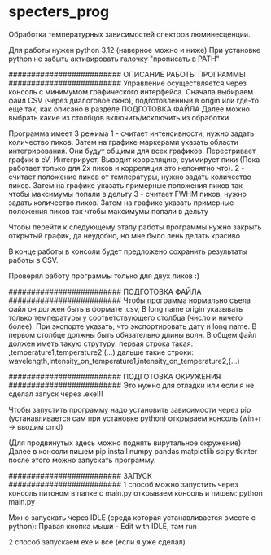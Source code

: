 # specters_prog
Обработка температурных зависимостей спектров люминесценции.

Для работы нужен python 3.12 (наверное можно и ниже)
При установке python не забыть активировать галочку "прописать в PATH"

#########################
ОПИСАНИЕ РАБОТЫ ПРОГРАММЫ
#########################
Управление осуществляется через консоль с минимумом графического интерфейса.
Сначала выбираем файл CSV (через диалоговое окно), подготовленный в origin или где-то еще так, как описано в разделе ПОДГОТОВКА ФАЙЛА
Далее можно выбрать какие из столбцов включить/исключить из обработки

Программа имеет 3 режима
1 - считает интенсивности, нужно задать количество пиков. Затем на графике маркерами указать области интегрирования. Они будут общими для всех графиков. Перестривает график в eV, Интегрирует, Выводит корреляцию, суммирует  пики (Пока работает только для 2х пиков и корреляция это непонятно что).
2 - считает положение пиков от температуры, нужно задать количество пиков. Затем на графике указать примерные положения пиков так чтобы максимумы попали в дельту
3 - считает FWHM пиков, нужно задать количество пиков. Затем на графике указать примерные положения пиков так чтобы максимумы попали в дельту

Чтобы перейти к следующему этапу работы программы нужно закрыть открытый график, да неудобно, но мне было лень делать красиво

В конце работы в консоли будет предложено сохранить результаты работы в CSV.

Проверял работу программы только для двух пиков :)

#########################
ПОДГОТОВКА ФАЙЛА
#########################
Чтобы программа нормально съела файл он должен быть в формате .csv, В long name origin указывать только температуры у соответствующего столбца (число и ничего более). При экспорте указать, что экспортировать дату и long name. В первом столбце должны быть обязательно длины волн.
В общем файл должен иметь такую струтуру:
первая строка такая:
,temperature1,temperature2,(...)
дальше такие строки:
wavelength,intensity_on_temperature1,intensity_on_temperature2,(...)


#########################
ПОДГОТОВКА ОКРУЖЕНИЯ
#########################
Это нужно для отладки или если я не сделал запуск через .exe!!!

Чтобы запустить программу надо установить зависимости через pip (устанавливается сам при установке python)
открываем консоль (win+r -> вводим cmd)

(Для продвинутых здесь можно поднять вирутальное окружение)
Далее в консоли пишем 
pip install numpy pandas matplotlib scipy tkinter
после этого можно запускать программу.

#########################
ЗАПУСК
#########################
1 способ
можно запустить через консоль питоном
в папке с main.py открываем консоль и пишем:
python main.py

Мжно запускать через IDLE (среда которая устанавливается вместе с python):
Правая кнопка мыши - Edit with IDLE, там run

2 способ
запускаем exe и все (если я уже сделал)




